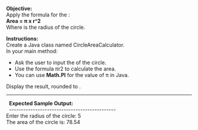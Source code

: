 **Objective:**  
Apply the formula for the :  
**Area = π x r^2**  
Where is the radius of the circle.  
  
  
**Instructions:**  
Create a Java class named CircleAreaCalculator.  
In your main method:

- Ask the user to input the of the circle.
- Use the formula πr2 to calculate the area.
- You can use **Math.PI** for the value of π in Java.

Display the result, rounded to .  
  
---------------------------------------------  
  **Expected Sample Output:**  
  ---------------------------------------------  
Enter the radius of the circle: 5  
The area of the circle is: 78.54